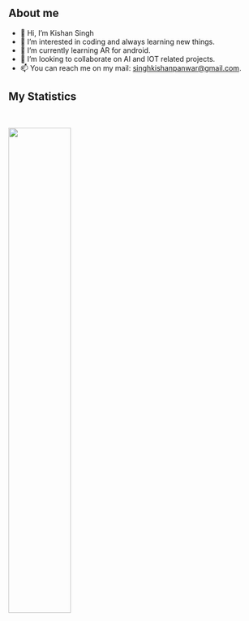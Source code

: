 ## About me
- 👋 Hi, I’m Kishan Singh
- 👀 I’m interested in coding and always learning new things.
- 🌱 I’m currently learning AR for android.
- 💞️ I’m looking to collaborate on AI and IOT related projects.
- 📫 You can reach me on my mail: singhkishanpanwar@gmail.com.

<!---
kishansinghpanwar/kishansinghpanwar is a ✨ special ✨ repository because its `README.md` (this file) appears on your GitHub profile.
You can click the Preview link to take a look at your changes.
--->

## My Statistics

<br/>
<p align="left">
  <img width="49.5%" src="https://github-readme-stats.vercel.app/api?username=kishansinghpanwar&show_icons=true&hide_border=false" />
</p>
<br>
